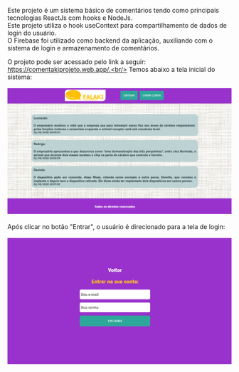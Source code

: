 Este projeto é um sistema básico de comentários tendo como principais tecnologias ReactJs com hooks e NodeJs. <br/>
Este projeto utiliza o hook useContext para compartilhamento de dados de login do usuário. <br/>
O Firebase foi utilizado como backend da aplicação, auxiliando com o sistema de login e armazenamento de comentários. <br/>

O projeto pode ser acessado pelo link a seguir: https://comentakiprojeto.web.app/.<br/>
Temos abaixo a tela inicial do sistema: <br/><br/>
<img src="src/image/home.png"/><br/><br/>
Após clicar no botão "Entrar", o usuário é direcionado para a tela de login: <br/><br/>
<img src="src/image/tela_login.png"/>
